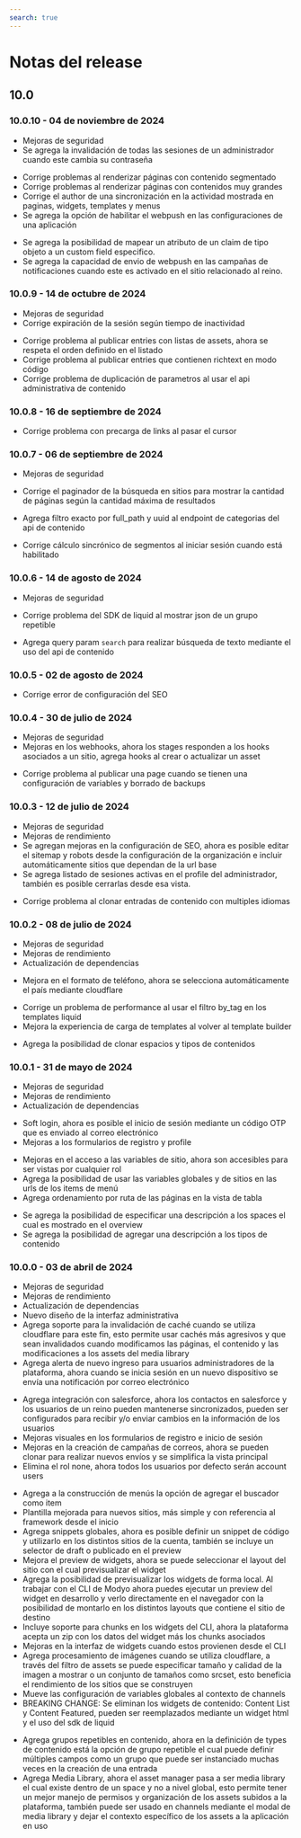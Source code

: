 ```yaml
---
search: true
---
```


# Notas del release

## 10.0

### 10.0.10 - 04 de noviembre de 2024
<Badge text="Core" type="core" vertical="middle"/>

* Mejoras de seguridad
* Se agrega la invalidación de todas las sesiones de un administrador cuando este cambia su contraseña

<Badge text="Channels" type="channels" vertical="middle"/>

* Corrige problemas al renderizar páginas con contenido segmentado
* Corrige problemas al renderizar páginas con contenidos muy grandes
* Corrige el author de una sincronización en la actividad mostrada en paginas, widgets, templates y menus
* Se agrega la opción de habilitar el webpush en las configuraciones de una aplicación

<Badge text="Customers" type="customers" vertical="middle"/>

* Se agrega la posibilidad de mapear un atributo de un claim de tipo objeto a un custom field especifico.
* Se agrega la capacidad de envio de webpush en las campañas de notificaciones cuando este es activado en el sitio relacionado al reino.


### 10.0.9 - 14 de octubre de 2024
<Badge text="Core" type="core" vertical="middle"/>

* Mejoras de seguridad
* Corrige expiración de la sesión según tiempo de inactividad

<Badge text="Content" type="content" vertical="middle"/>

* Corrige problema al publicar entries con listas de assets, ahora se respeta el orden definido en el listado
* Corrige problema al publicar entries que contienen richtext en modo código
* Corrige problema de duplicación de parametros al usar el api administrativa de contenido


### 10.0.8 - 16 de septiembre de 2024
<Badge text="Core" type="core" vertical="middle"/>

* Corrige problema con precarga de links al pasar el cursor 


### 10.0.7 - 06 de septiembre de 2024
<Badge text="Core" type="core" vertical="middle"/>

* Mejoras de seguridad

<Badge text="Channels" type="channels" vertical="middle"/>

* Corrige el paginador de la búsqueda en sitios para mostrar la cantidad de páginas según la cantidad máxima de resultados

<Badge text="Content" type="content" vertical="middle"/>

* Agrega filtro exacto por full_path y uuid al endpoint de categorias del api de contenido

<Badge text="Customers" type="customers" vertical="middle"/>

* Corrige cálculo sincrónico de segmentos al iniciar sesión cuando está habilitado


### 10.0.6 - 14 de agosto de 2024
<Badge text="Core" type="core" vertical="middle"/>

* Mejoras de seguridad

<Badge text="Channels" type="channels" vertical="middle"/>

* Corrige problema del SDK de liquid al mostrar json de un grupo repetible

<Badge text="Content" type="content" vertical="middle"/>

* Agrega query param `search` para realizar búsqueda de texto mediante el uso del api de contenido


### 10.0.5 - 02 de agosto de 2024
<Badge text="Core" type="core" vertical="middle"/>

* Corrige error de configuración del SEO


### 10.0.4 - 30 de julio de 2024
<Badge text="Core" type="core" vertical="middle"/>

* Mejoras de seguridad
* Mejoras en los webhooks, ahora los stages responden a los hooks asociados a un sitio, agrega hooks al crear o actualizar un asset

<Badge text="Channels" type="channels" vertical="middle"/>

* Corrige problema al publicar una page cuando se tienen una configuración de variables y borrado de backups

### 10.0.3 - 12 de julio de 2024
<Badge text="Core" type="core" vertical="middle"/>

* Mejoras de seguridad
* Mejoras de rendimiento
* Se agregan mejoras en la configuración de SEO, ahora es posible editar el sitemap y robots desde la configuración de la organización e incluir automáticamente sitios que dependan de la url base
* Se agrega listado de sesiones activas en el profile del administrador, también es posible cerrarlas desde esa vista.

<Badge text="Content" type="content" vertical="middle"/>

* Corrige problema al clonar entradas de contenido con multiples idiomas


### 10.0.2 - 08 de julio de 2024
<Badge text="Core" type="core" vertical="middle"/>

* Mejoras de seguridad
* Mejoras de rendimiento
* Actualización de dependencias

<Badge text="Customers" type="customers" vertical="middle"/>

* Mejora en el formato de teléfono, ahora se selecciona automáticamente el país mediante cloudflare

<Badge text="Channels" type="channels" vertical="middle"/>

* Corrige un problema de performance al usar el filtro by_tag en los templates liquid
* Mejora la experiencia de carga de templates al volver al template builder

<Badge text="Content" type="content" vertical="middle"/>

* Agrega la posibilidad de clonar espacios y tipos de contenidos


### 10.0.1 - 31 de mayo de 2024
<Badge text="Core" type="core" vertical="middle"/>

* Mejoras de seguridad
* Mejoras de rendimiento
* Actualización de dependencias

<Badge text="Customers" type="customers" vertical="middle"/>

* Soft login, ahora es posible el inicio de sesión mediante un código OTP que es enviado al correo electrónico
* Mejoras a los formularios de registro y profile

<Badge text="Channels" type="channels" vertical="middle"/>

* Mejoras en el acceso a las variables de sitio, ahora son accesibles para ser vistas por cualquier rol
* Agrega la posibilidad de usar las variables globales y de sitios en las urls de los items de menú
* Agrega ordenamiento por ruta de las páginas en la vista de tabla

<Badge text="Content" type="content" vertical="middle"/>

* Se agrega la posibilidad de especificar una descripción a los spaces el cual es mostrado en el overview
* Se agrega la posibilidad de agregar una descripción a los tipos de contenido


### 10.0.0 - 03 de abril de 2024
<Badge text="Core" type="core" vertical="middle"/>

* Mejoras de seguridad
* Mejoras de rendimiento
* Actualización de dependencias
* Nuevo diseño de la interfaz administrativa
* Agrega soporte para la invalidación de caché cuando se utiliza cloudflare para este fin, esto permite usar cachés más agresivos y que sean invalidados cuando modificamos las páginas, el contenido y las modificaciones a los assets del media library
* Agrega alerta de nuevo ingreso para usuarios administradores de la plataforma, ahora cuando se inicia sesión en un nuevo dispositivo se envía una notificación por correo electrónico

<Badge text="Customers" type="customers" vertical="middle"/>

* Agrega integración con salesforce, ahora los contactos en salesforce y los usuarios de un reino pueden mantenerse sincronizados, pueden ser configurados para recibir y/o enviar cambios en la información de los usuarios
* Mejoras visuales en los formularios de registro e inicio de sesión
* Mejoras en la creación de campañas de correos, ahora se pueden clonar para realizar nuevos envíos y se simplifica la vista principal
* Elimina el rol none, ahora todos los usuarios por defecto serán account users

<Badge text="Channels" type="channels" vertical="middle"/>

* Agrega a la construcción de menús la opción de agregar el buscador como item
* Plantilla mejorada para nuevos sitios, más simple y con referencia al framework desde el inicio
* Agrega snippets globales, ahora es posible definir un snippet de código y utilizarlo en los distintos sitios de la cuenta, también se incluye un selector de draft o publicado en el preview
* Mejora el preview de widgets, ahora se puede seleccionar el layout del sitio con el cual previsualizar el widget
* Agrega la posibilidad de previsualizar los widgets de forma local. Al trabajar con el CLI de Modyo ahora puedes ejecutar un preview del widget en desarrollo y verlo directamente en el navegador con la posibilidad de montarlo en los distintos layouts que contiene el sitio de destino
* Incluye soporte para chunks en los widgets del CLI, ahora la plataforma acepta un zip con los datos del widget más los chunks asociados
* Mejoras en la interfaz de widgets cuando estos provienen desde el CLI
* Agrega procesamiento de imágenes cuando se utiliza cloudflare, a través del filtro de assets se puede especificar tamaño y calidad de la imagen a mostrar o un conjunto de tamaños como srcset, esto beneficia el rendimiento de los sitios que se construyen
* Mueve las configuración de variables globales al contexto de channels
* BREAKING CHANGE: Se eliminan los widgets de contenido: Content List y Content Featured, pueden ser reemplazados mediante un widget html y el uso del sdk de liquid

<Badge text="Content" type="content" vertical="middle"/>

* Agrega grupos repetibles en contenido, ahora en la definición de types de contenido está la opción de grupo repetible el cual puede definir múltiples campos como un grupo que puede ser instanciado muchas veces en la creación de una entrada
* Agrega Media Library, ahora el asset manager pasa a ser media library el cual existe dentro de un space y no a nivel global, esto permite tener un mejor manejo de permisos y organización de los assets subidos a la plataforma, también puede ser usado en channels mediante el modal de media library y dejar el contexto específico de los assets a la aplicación en uso


